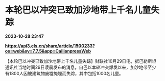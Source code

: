 # 本轮巴以冲突已致加沙地带上千名儿童失踪

**2023-10-28 23:47**

**https://api3.cls.cn/share/article/1500233?os=web&sv=7.7.5&app=CailianpressWeb**

【本轮巴以冲突已致加沙地带上千名儿童失踪】财联社10月29日电，据巴勒斯坦通讯社当地时间29日凌晨发布的消息，自巴以本轮冲突爆发以来，加沙地带至少有1800人因被建筑物废墟掩埋而失踪，其中包括1000名儿童。